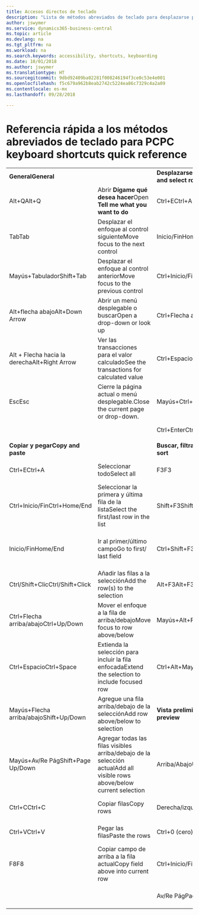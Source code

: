 ```yaml
---
title: Accesos directos de teclado
description: "Lista de métodos abreviados de teclado para desplazarse por las listas."
author: jswymer
ms.service: dynamics365-business-central
ms.topic: article
ms.devlang: na
ms.tgt_pltfrm: na
ms.workload: na
ms.search.keywords: accessibility, shortcuts, keyboarding
ms.date: 10/01/2018
ms.author: jswymer
ms.translationtype: HT
ms.sourcegitcommit: 9dbd92409ba02281f008246194f3ce0c53e4e001
ms.openlocfilehash: f5c679a962b8eab2742c5224ea86c7329c4a2a09
ms.contentlocale: es-mx
ms.lasthandoff: 09/28/2018

---
```


# <a name="pc-keyboard-shortcuts-quick-reference"></a><span data-ttu-id="75d4a-103">Referencia rápida a los métodos abreviados de teclado para PC</span><span class="sxs-lookup"><span data-stu-id="75d4a-103">PC keyboard shortcuts quick reference</span></span>


|||||  
|----------------|-----------|----------------|-----------|    
|<span data-ttu-id="75d4a-104">**General**</span><span class="sxs-lookup"><span data-stu-id="75d4a-104">**General**</span></span>||<span data-ttu-id="75d4a-105">**Desplazarse y seleccionar filas**</span><span class="sxs-lookup"><span data-stu-id="75d4a-105">**Navigate and select rows**</span></span>||
|<span data-ttu-id="75d4a-106">Alt+Q</span><span class="sxs-lookup"><span data-stu-id="75d4a-106">Alt+Q</span></span>|<span data-ttu-id="75d4a-107">Abrir **Dígame qué desea hacer**</span><span class="sxs-lookup"><span data-stu-id="75d4a-107">Open **Tell me what you want to do**</span></span>|<span data-ttu-id="75d4a-108">Ctrl+E</span><span class="sxs-lookup"><span data-stu-id="75d4a-108">Ctrl+A</span></span>|<span data-ttu-id="75d4a-109">Seleccionar todo</span><span class="sxs-lookup"><span data-stu-id="75d4a-109">Select all</span></span>|
|<span data-ttu-id="75d4a-110">Tab</span><span class="sxs-lookup"><span data-stu-id="75d4a-110">Tab</span></span>|<span data-ttu-id="75d4a-111">Desplazar el enfoque al control siguiente</span><span class="sxs-lookup"><span data-stu-id="75d4a-111">Move focus to the next control</span></span>|<span data-ttu-id="75d4a-112">Inicio/Fin</span><span class="sxs-lookup"><span data-stu-id="75d4a-112">Home/End</span></span>|<span data-ttu-id="75d4a-113">Ir al primer/último campo</span><span class="sxs-lookup"><span data-stu-id="75d4a-113">Go to first/last field</span></span>|
|<span data-ttu-id="75d4a-114">Mayús+Tabulador</span><span class="sxs-lookup"><span data-stu-id="75d4a-114">Shift+Tab</span></span>|<span data-ttu-id="75d4a-115">Desplazar el enfoque al control anterior</span><span class="sxs-lookup"><span data-stu-id="75d4a-115">Move focus to the previous control</span></span>|<span data-ttu-id="75d4a-116">Ctrl+Inicio/Fin</span><span class="sxs-lookup"><span data-stu-id="75d4a-116">Ctrl+Home/End</span></span>|<span data-ttu-id="75d4a-117">Ir a la primera/última fila</span><span class="sxs-lookup"><span data-stu-id="75d4a-117">Go to first/last row</span></span>|   
|<span data-ttu-id="75d4a-118">Alt+flecha abajo</span><span class="sxs-lookup"><span data-stu-id="75d4a-118">Alt+Down Arrow</span></span>|<span data-ttu-id="75d4a-119">Abrir un menú desplegable o buscar</span><span class="sxs-lookup"><span data-stu-id="75d4a-119">Open a drop-down or look up</span></span>|<span data-ttu-id="75d4a-120">Ctrl+Flecha arriba/abajo</span><span class="sxs-lookup"><span data-stu-id="75d4a-120">Ctrl+Up/Down</span></span>|<span data-ttu-id="75d4a-121">Desplazarse sin perder la selección</span><span class="sxs-lookup"><span data-stu-id="75d4a-121">Navigate without losing selection</span></span>|
|<span data-ttu-id="75d4a-122">Alt + Flecha hacia la derecha</span><span class="sxs-lookup"><span data-stu-id="75d4a-122">Alt+Right Arrow</span></span>|<span data-ttu-id="75d4a-123">Ver las transacciones para el valor calculado</span><span class="sxs-lookup"><span data-stu-id="75d4a-123">See the transactions for calculated value</span></span>|<span data-ttu-id="75d4a-124">Ctrl+Espacio</span><span class="sxs-lookup"><span data-stu-id="75d4a-124">Ctrl+Space</span></span>|<span data-ttu-id="75d4a-125">Alternar la selección de la fila</span><span class="sxs-lookup"><span data-stu-id="75d4a-125">Toggle row selection</span></span>| 
|<span data-ttu-id="75d4a-126">Esc</span><span class="sxs-lookup"><span data-stu-id="75d4a-126">Esc</span></span>|<span data-ttu-id="75d4a-127">Cierre la página actual o menú desplegable.</span><span class="sxs-lookup"><span data-stu-id="75d4a-127">Close the current page or drop-down.</span></span>|<span data-ttu-id="75d4a-128">Mayús+Ctrl+Inicio/Fin</span><span class="sxs-lookup"><span data-stu-id="75d4a-128">Shift+Ctrl+Home/End</span></span>|<span data-ttu-id="75d4a-129">Extender la selección a la primera o última fila</span><span class="sxs-lookup"><span data-stu-id="75d4a-129">Extend selection to first/last row</span></span>| 
|||<span data-ttu-id="75d4a-130">Ctrl+Enter</span><span class="sxs-lookup"><span data-stu-id="75d4a-130">Ctrl+Enter</span></span>|<span data-ttu-id="75d4a-131">Centrarse en la lista</span><span class="sxs-lookup"><span data-stu-id="75d4a-131">Focus out of the list</span></span>|
|||||
|<span data-ttu-id="75d4a-132">**Copiar y pegar**</span><span class="sxs-lookup"><span data-stu-id="75d4a-132">**Copy and paste**</span></span>||<span data-ttu-id="75d4a-133">**Buscar, filtrar y ordenar**</span><span class="sxs-lookup"><span data-stu-id="75d4a-133">**Search, filter, and sort**</span></span>||
|<span data-ttu-id="75d4a-134">Ctrl+E</span><span class="sxs-lookup"><span data-stu-id="75d4a-134">Ctrl+A</span></span>|<span data-ttu-id="75d4a-135">Seleccionar todo</span><span class="sxs-lookup"><span data-stu-id="75d4a-135">Select all</span></span>|<span data-ttu-id="75d4a-136">F3</span><span class="sxs-lookup"><span data-stu-id="75d4a-136">F3</span></span>|<span data-ttu-id="75d4a-137">Búsqueda alternativa</span><span class="sxs-lookup"><span data-stu-id="75d4a-137">Toggle search</span></span>|
|<span data-ttu-id="75d4a-138">Ctrl+Inicio/Fin</span><span class="sxs-lookup"><span data-stu-id="75d4a-138">Ctrl+Home/End</span></span>|<span data-ttu-id="75d4a-139">Seleccionar la primera y última fila de la lista</span><span class="sxs-lookup"><span data-stu-id="75d4a-139">Select the first/last row in the list</span></span>|<span data-ttu-id="75d4a-140">Shift+F3</span><span class="sxs-lookup"><span data-stu-id="75d4a-140">Shift+F3</span></span>|<span data-ttu-id="75d4a-141">Alternar el panel de filtros; centrarse en los filtros de campo</span><span class="sxs-lookup"><span data-stu-id="75d4a-141">Toggle filter pane; focus on field filters</span></span>|
|<span data-ttu-id="75d4a-142">Inicio/Fin</span><span class="sxs-lookup"><span data-stu-id="75d4a-142">Home/End</span></span>|<span data-ttu-id="75d4a-143">Ir al primer/último campo</span><span class="sxs-lookup"><span data-stu-id="75d4a-143">Go to first/ last field</span></span>|<span data-ttu-id="75d4a-144">Ctrl+Shift+F3</span><span class="sxs-lookup"><span data-stu-id="75d4a-144">Ctrl+Shift+F3</span></span>|<span data-ttu-id="75d4a-145">Alternar filtros totales: centrarse en filtros totales</span><span class="sxs-lookup"><span data-stu-id="75d4a-145">Toggle totals filters: focus on totals filters</span></span>|
|<span data-ttu-id="75d4a-146">Ctrl/Shift+Clic</span><span class="sxs-lookup"><span data-stu-id="75d4a-146">Ctrl/Shift+Click</span></span>|<span data-ttu-id="75d4a-147">Añadir las filas a la selección</span><span class="sxs-lookup"><span data-stu-id="75d4a-147">Add the row(s) to the selection</span></span> |<span data-ttu-id="75d4a-148">Alt+F3</span><span class="sxs-lookup"><span data-stu-id="75d4a-148">Alt+F3</span></span>|<span data-ttu-id="75d4a-149">Filtrar en el valor de la celda seleccionada</span><span class="sxs-lookup"><span data-stu-id="75d4a-149">Filter on selected cell value</span></span>|
|<span data-ttu-id="75d4a-150">Ctrl+Flecha arriba/abajo</span><span class="sxs-lookup"><span data-stu-id="75d4a-150">Ctrl+Up/Down</span></span>|<span data-ttu-id="75d4a-151">Mover el enfoque a la fila de arriba/debajo</span><span class="sxs-lookup"><span data-stu-id="75d4a-151">Move focus to row above/below</span></span>|<span data-ttu-id="75d4a-152">Mayús+Alt+F3</span><span class="sxs-lookup"><span data-stu-id="75d4a-152">Shift+Alt+F3</span></span>|<span data-ttu-id="75d4a-153">Agregar un filtro en el campo seleccionado</span><span class="sxs-lookup"><span data-stu-id="75d4a-153">Add filter on selected field</span></span>|
|<span data-ttu-id="75d4a-154">Ctrl+Espacio</span><span class="sxs-lookup"><span data-stu-id="75d4a-154">Ctrl+Space</span></span>|<span data-ttu-id="75d4a-155">Extienda la selección para incluir la fila enfocada</span><span class="sxs-lookup"><span data-stu-id="75d4a-155">Extend the selection to include focused row</span></span>|<span data-ttu-id="75d4a-156">Ctrl+Alt+Mayús+F3</span><span class="sxs-lookup"><span data-stu-id="75d4a-156">Ctrl+Alt+Shift+F3</span></span>|<span data-ttu-id="75d4a-157">Restablecer filtros</span><span class="sxs-lookup"><span data-stu-id="75d4a-157">Reset filters</span></span>|
|<span data-ttu-id="75d4a-158">Mayús+Flecha arriba/abajo</span><span class="sxs-lookup"><span data-stu-id="75d4a-158">Shift+Up/Down</span></span>|<span data-ttu-id="75d4a-159">Agregue una fila arriba/debajo de la selección</span><span class="sxs-lookup"><span data-stu-id="75d4a-159">Add row above/below to selection</span></span>|<span data-ttu-id="75d4a-160">**Vista preliminar de un informe**</span><span class="sxs-lookup"><span data-stu-id="75d4a-160">**Report preview**</span></span>||
|<span data-ttu-id="75d4a-161">Mayús+Av/Re Pág</span><span class="sxs-lookup"><span data-stu-id="75d4a-161">Shift+Page Up/Down</span></span>|<span data-ttu-id="75d4a-162">Agregar todas las filas visibles arriba/debajo de la selección actual</span><span class="sxs-lookup"><span data-stu-id="75d4a-162">Add all visible rows above/below current selection</span></span>|<span data-ttu-id="75d4a-163">Arriba/Abajo</span><span class="sxs-lookup"><span data-stu-id="75d4a-163">Up/Down</span></span>|<span data-ttu-id="75d4a-164">Desplazarse hacia arriba y hacia abajo por la página</span><span class="sxs-lookup"><span data-stu-id="75d4a-164">Scroll up and down the page</span></span>
|<span data-ttu-id="75d4a-165">Ctrl+C</span><span class="sxs-lookup"><span data-stu-id="75d4a-165">Ctrl+C</span></span>|<span data-ttu-id="75d4a-166">Copiar filas</span><span class="sxs-lookup"><span data-stu-id="75d4a-166">Copy rows</span></span>|<span data-ttu-id="75d4a-167">Derecha/izquierda</span><span class="sxs-lookup"><span data-stu-id="75d4a-167">Right/Left</span></span>|<span data-ttu-id="75d4a-168">Desplazarse hacia la derecha/izquierda</span><span class="sxs-lookup"><span data-stu-id="75d4a-168">Scroll to the right/left</span></span> |
|<span data-ttu-id="75d4a-169">Ctrl+V</span><span class="sxs-lookup"><span data-stu-id="75d4a-169">Ctrl+V</span></span>|<span data-ttu-id="75d4a-170">Pegar las filas</span><span class="sxs-lookup"><span data-stu-id="75d4a-170">Paste the rows</span></span>|<span data-ttu-id="75d4a-171">Ctrl+0 (cero)</span><span class="sxs-lookup"><span data-stu-id="75d4a-171">Ctrl+0 (zero)</span></span>|<span data-ttu-id="75d4a-172">Ajustar página en ventana</span><span class="sxs-lookup"><span data-stu-id="75d4a-172">Fit page in window</span></span> |
|<span data-ttu-id="75d4a-173">F8</span><span class="sxs-lookup"><span data-stu-id="75d4a-173">F8</span></span>|<span data-ttu-id="75d4a-174">Copiar campo de arriba a la fila actual</span><span class="sxs-lookup"><span data-stu-id="75d4a-174">Copy field above into current row</span></span>|<span data-ttu-id="75d4a-175">Ctrl+Inicio/Fin</span><span class="sxs-lookup"><span data-stu-id="75d4a-175">Ctrl+Home/End</span></span>|<span data-ttu-id="75d4a-176">Ir a la primera/última página</span><span class="sxs-lookup"><span data-stu-id="75d4a-176">Go to the first/last page</span></span>|
|||<span data-ttu-id="75d4a-177">Av/Re Pág</span><span class="sxs-lookup"><span data-stu-id="75d4a-177">Page Up/Down</span></span>|<span data-ttu-id="75d4a-178">Ir a la página anterior/siguiente</span><span class="sxs-lookup"><span data-stu-id="75d4a-178">Go to the previous/next page</span></span>|


